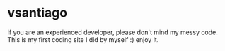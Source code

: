 # vsantiago
If you are an experienced developer, please don't mind my messy code. This is my first coding site I did by myself :) enjoy it.
